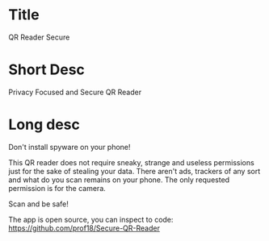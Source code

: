 # Title
QR Reader Secure

# Short Desc
Privacy Focused and Secure QR Reader

# Long desc

Don't install spyware on your phone!

This QR reader does not require sneaky, strange and useless permissions just for the sake of stealing your data. There aren't ads, trackers of any sort and what do you scan remains on your phone. The only requested permission is for the camera.

Scan and be safe!

The app is open source, you can inspect to code: https://github.com/prof18/Secure-QR-Reader



